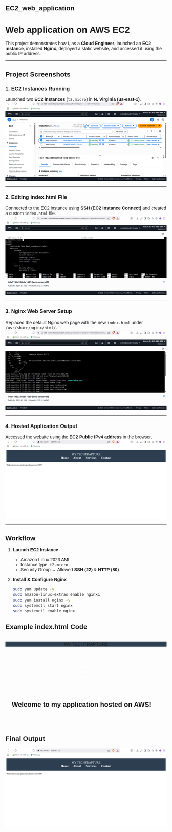 ## EC2_web_application


#  Web application on AWS EC2  

This project demonstrates how I, as a **Cloud Engineer**, launched an **EC2 instance**, installed **Nginx**, deployed a static website, and accessed it using the public IP address.  

---

##  Project Screenshots  

### 1. EC2 Instances Running  
Launched two **EC2 instances** (`t2.micro`) in **N. Virginia (us-east-1)**.  
![EC2 Instances](images/ec2_instance.png)  

---

### 2. Editing index.html File  
Connected to the EC2 instance using **SSH (EC2 Instance Connect)** and created a custom `index.html` file.  
![Editing HTML File](images/index.html_for_web_application.png)  

---

### 3. Nginx Web Server Setup  
Replaced the default Nginx web page with the new `index.html` under `/usr/share/nginx/html/`.  
![Nginx Setup](images/nginx.code.png)  

---

### 4. Hosted Application Output  
Accessed the website using the **EC2 Public IPv4 address** in the browser.  
![Hosted Website](images/Output_web_application.png)  

---

##  Workflow  

1. **Launch EC2 Instance**  
   - Amazon Linux 2023 AMI  
   - Instance type: `t2.micro`  
   - Security Group → Allowed **SSH (22)** & **HTTP (80)**  

2. **Install & Configure Nginx**  
   ```bash
   sudo yum update -y
   sudo amazon-linux-extras enable nginx1
   sudo yum install nginx -y
   sudo systemctl start nginx
   sudo systemctl enable nginx

## Example index.html Code

<!DOCTYPE html>
<html>
<head>
    <title>MY TECHTRAPTURE</title> <br>
    <style>
        body {
            font-family: Arial, sans-serif;<br>
            margin: 0;<br>
            padding: 0;<br>
        }
        header {
            background-color: #2c3e50;<br>
            color: white;<br>
            padding: 20px;<br>
            text-align: center;<br>
            font-size: 24px;<br>
        }
        nav {
            text-align: center;<br>
            background: #34495e;<br>
            padding: 10px;<br>
        }
        nav a {
            color: white;<br>
            margin: 0 15px;<br>
            text-decoration: none;<br>
            font-weight: bold;<br>
        }
        section {
            padding: 20px;<br>
            text-align: center;<br>
        }
    </style>
</head>
<body>
    <header>
        MY TECHTRAPTURE<br>
    </header>
    <nav>
        <a href="#">Home</a><br>
        <a href="#">About</a><br>
        <a href="#">Services</a><br>
        <a href="#">Contact</a><br>
    </nav>
    <section>
        <h2>Welcome to my application hosted on AWS!</h2><br>
    </section>
</body>
</html>


## Final Output 
![Output](images/Output_web_application.png)